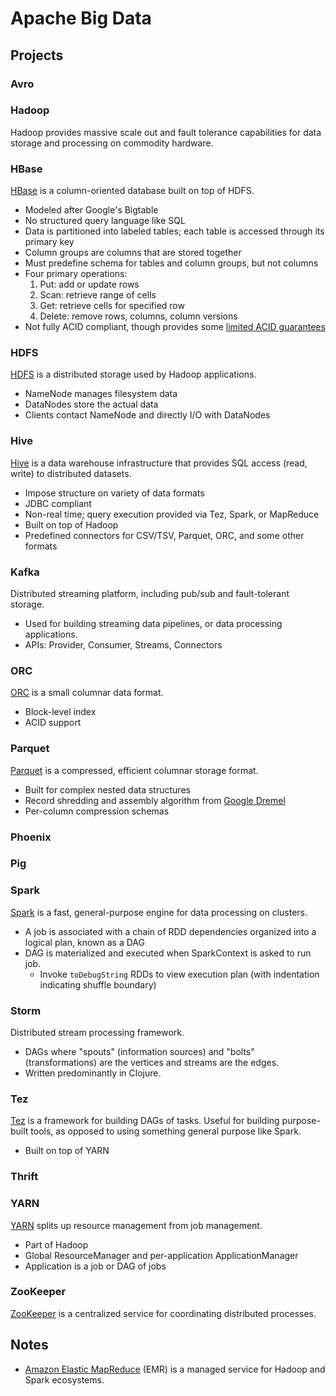 # Apache Big Data

## Projects

### Avro

### Hadoop

Hadoop provides massive scale out and fault tolerance capabilities for data storage and processing on commodity hardware.

### HBase

[HBase](https://hbase.apache.org/) is a column-oriented database built on top of HDFS.

* Modeled after Google's Bigtable
* No structured query language like SQL
* Data is partitioned into labeled tables; each table is accessed through its primary key
* Column groups are columns that are stored together
* Must predefine schema for tables and column groups, but not columns
* Four primary operations:
    1. Put: add or update rows
    1. Scan: retrieve range of cells
    1. Get: retrieve cells for specified row
    1. Delete: remove rows, columns, column versions
* Not fully ACID compliant, though provides some [limited ACID guarantees](http://hbase.apache.org/acid-semantics.html)

### HDFS

[HDFS](http://hadoop.apache.org/docs/current/hadoop-project-dist/hadoop-hdfs/HdfsUserGuide.html) is a distributed storage used by Hadoop applications.

* NameNode manages filesystem data
* DataNodes store the actual data
* Clients contact NameNode and directly I/O with DataNodes

### Hive

[Hive](https://cwiki.apache.org/confluence/display/Hive/Home) is a data warehouse infrastructure that provides SQL access (read, write) to distributed datasets.

* Impose structure on variety of data formats
* JDBC compliant
* Non-real time; query execution provided via Tez, Spark, or MapReduce
* Built on top of Hadoop
* Predefined connectors for CSV/TSV, Parquet, ORC, and some other formats

### Kafka

Distributed streaming platform, including pub/sub and fault-tolerant storage.

* Used for building streaming data pipelines, or data processing applications.
* APIs: Provider, Consumer, Streams, Connectors

### ORC

[ORC](https://orc.apache.org/) is a small columnar data format.

* Block-level index
* ACID support

### Parquet

[Parquet](http://parquet.apache.org/documentation/latest/) is a compressed, efficient columnar storage format.

* Built for complex nested data structures
* Record shredding and assembly algorithm from [Google Dremel](https://research.google.com/pubs/pub36632.html)
* Per-column compression schemas

### Phoenix

### Pig

### Spark

[Spark](http://spark.apache.org/docs/latest/) is a fast, general-purpose engine for data processing on clusters.

* A job is associated with a chain of RDD dependencies organized into a logical plan, known as a DAG
* DAG is materialized and executed when SparkContext is asked to run job.
  - Invoke `toDebugString` RDDs to view execution plan (with indentation indicating shuffle boundary)

### Storm

Distributed stream processing framework.

* DAGs where "spouts" (information sources) and "bolts" (transformations) are the vertices and streams are the edges.
* Written predominantly in Clojure.

### Tez

[Tez](http://tez.apache.org/) is a framework for building DAGs of tasks. Useful for building purpose-built tools, as opposed to using something general purpose like Spark.

* Built on top of YARN

### Thrift

### YARN

[YARN](http://hadoop.apache.org/docs/current/hadoop-yarn/hadoop-yarn-site/YARN.html) splits up resource management from job management.

* Part of Hadoop
* Global ResourceManager and per-application ApplicationManager
* Application is a job or DAG of jobs

### ZooKeeper

[ZooKeeper](http://zookeeper.apache.org/) is a centralized service for coordinating distributed processes.

## Notes

* [Amazon Elastic MapReduce](https://aws.amazon.com/emr/) (EMR) is a managed service for Hadoop and Spark ecosystems.
